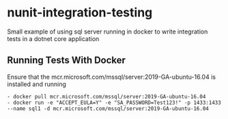 # nunit-integration-testing
Small example of using sql server running in docker to write integration tests in a dotnet core application


## Running Tests With Docker

Ensure that the mcr.microsoft.com/mssql/server:2019-GA-ubuntu-16.04 is installed and running

```
- docker pull mcr.microsoft.com/mssql/server:2019-GA-ubuntu-16.04
- docker run -e "ACCEPT_EULA=Y" -e "SA_PASSWORD=Test123!" -p 1433:1433 --name sql1 -d mcr.microsoft.com/mssql/server:2019-GA-ubuntu-16.04
```